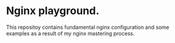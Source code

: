 # Nginx playground.

This repositoy contains fundamental nginx configuration and some examples as a result of my nginx mastering process.
